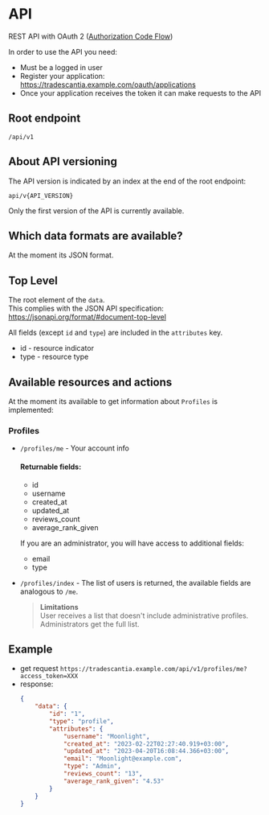 # API
REST API with OAuth 2 ([Authorization Code Flow](https://datatracker.ietf.org/doc/html/rfc6749#section-4.1))

In order to use the API you need:
* Must be a logged in user
* Register your application: https://tradescantia.example.com/oauth/applications
* Once your application receives the token it can make requests to the API

## Root endpoint
```
/api/v1
```

## About API versioning
The API version is indicated by an index at the end of the root endpoint:
```
api/v{API_VERSION}
```
Only the first version of the API is currently available.

## Which data formats are available?
At the moment its JSON format.

## Top Level
The root element of the `data`.  
This complies with the JSON API specification: https://jsonapi.org/format/#document-top-level


All fields (except `id` and `type`) are included in the `attributes` key.
* id - resource indicator
* type - resource type

## Available resources and actions
At the moment its available to get information about `Profiles` is implemented:

### Profiles
* `/profiles/me` - Your account info
  #### Returnable fields:
    * id
    * username
    * created_at
    * updated_at
    * reviews_count
    * average_rank_given

  If you are an administrator, you will have access to additional fields:
    * email
    * type

* `/profiles/index` - The list of users is returned, the available fields are analogous to `/me`.
  >**Limitations**   
  >User receives a list that doesn't include administrative profiles.  
  >Administrators get the full list.


## Example
* get request `https://tradescantia.example.com/api/v1/profiles/me?access_token=XXX`
* response:
    ```json
    {
        "data": {
            "id": "1",
            "type": "profile",
            "attributes": {
                "username": "Moonlight",
                "created_at": "2023-02-22T02:27:40.919+03:00",
                "updated_at": "2023-04-20T16:08:44.366+03:00",
                "email": "Moonlight@example.com",
                "type": "Admin",
                "reviews_count": "13",
                "average_rank_given": "4.53"
            }
        }
    }
    
    ```

